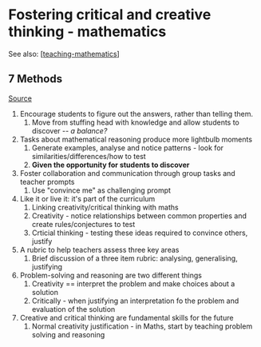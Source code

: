 # Fostering critical and creative thinking - mathematics

See also: [[teaching-mathematics]]

## 7 Methods

[Source](https://www.monash.edu/education/teachspace/articles/seven-reasons-why-maths-is-important-for-21st-century-thinking)

1. Encourage students to figure out the answers, rather than telling them.
   1. Move from stuffing head with knowledge and allow students to discover -- _a balance?_
2. Tasks about mathematical reasoning produce more lightbulb moments
   1. Generate examples, analyse and notice patterns - look for similarities/differences/how to test 
   2. **Given the opportunity for students to discover**
3. Foster collaboration and communication through group tasks and teacher prompts
   1. Use "convince me" as challenging prompt
4. Like it or live it: it's part of the curriculum
   1. Linking creativity/critical thinking with maths
   2. Creativity - notice relationships between common properties and create rules/conjectures to test 
   3. Crticial thinking - testing these ideas required to convince others, justify
5. A rubric to help teachers assess three key areas 
   1. Brief discussion of a three item rubric: analysing, generalising, justifying
6. Problem-solving and reasoning are two different things
   1. Creativity == interpret the problem and make choices about a solution
   2. Critically - when justifying an interpretation fo the problem and evaluation of the solution
7. Creative and critical thinking are fundamental skills for the future
   1. Normal creativity justification - in Maths, start by teaching problem solving and reasoning


[//begin]: # "Autogenerated link references for markdown compatibility"
[teaching-mathematics]: teaching-mathematics "Teaching Mathematics"
[//end]: # "Autogenerated link references"